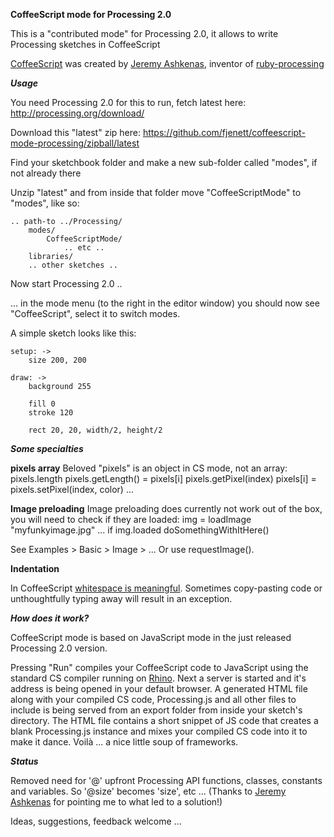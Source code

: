 **CoffeeScript mode for Processing 2.0**

This is a "contributed mode" for Processing 2.0, it allows to write Processing sketches in CoffeeScript

[CoffeeScript](http://coffeescript.org/) was created by [Jeremy Ashkenas](https://github.com/jashkenas), inventor of [ruby-processing](https://github.com/jashkenas/ruby-processing)

***Usage***

You need Processing 2.0 for this to run, fetch latest here:
http://processing.org/download/

Download this "latest" zip here:
https://github.com/fjenett/coffeescript-mode-processing/zipball/latest

Find your sketchbook folder and make a new sub-folder called "modes", if not already there

Unzip "latest" and from inside that folder move "CoffeeScriptMode" to "modes", like so:

    .. path-to ../Processing/
        modes/
            CoffeeScriptMode/
                .. etc ..
		libraries/
		.. other sketches ..

Now start Processing 2.0 ..

... in the mode menu (to the right in the editor window) you should now see "CoffeeScript", select it to switch modes.

A simple sketch looks like this:

	setup: ->
	    size 200, 200

	draw: ->
	    background 255
	    
	    fill 0
	    stroke 120
	    
	    rect 20, 20, width/2, height/2


***Some specialties***

**pixels array**
Beloved "pixels" is an object in CS mode, not an array:
pixels.length 		pixels.getLength()
= pixels[i]			pixels.getPixel(index)
pixels[i] = 		pixels.setPixel(index, color)
...

**Image preloading**
Image preloading does currently not work out of the box, you will need to check if they are loaded:
img = loadImage "myfunkyimage.jpg"
...
if img.loaded
	doSomethingWithItHere()

See Examples > Basic > Image > ...
Or use requestImage().

**Indentation**

In CoffeeScript [whitespace is meaningful](http://coffeescript.org/#language). Sometimes copy-pasting code or unthoughtfully typing away will result in an exception.


***How does it work?***

CoffeeScript mode is based on JavaScript mode in the just released Processing 2.0 version.

Pressing "Run" compiles your CoffeeScript code to JavaScript using the standard CS compiler running on [Rhino](https://github.com/mozilla/rhino). Next a server is started and it's address is being opened in your default browser. A generated HTML file along with your compiled CS code, Processing.js and all other files to include is being served from an export folder from inside your sketch's directory. The HTML file contains a short snippet of JS code that creates a blank Processing.js instance and mixes your compiled CS code into it to make it dance. Voilà ... a nice little soup of frameworks.

***Status***

Removed need for '@' upfront Processing API functions, classes, constants and variables. So '@size' becomes 'size', etc ...
(Thanks to [Jeremy Ashkenas](https://github.com/jashkenas) for pointing me to what led to a solution!)

Ideas, suggestions, feedback welcome ...



